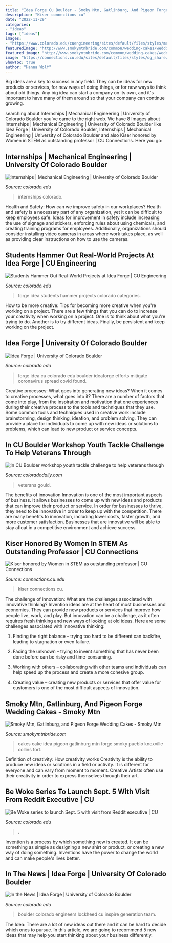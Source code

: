 ```yaml
---
title: "Idea Forge Cu Boulder - Smoky Mtn, Gatlinburg, And Pigeon Forge Wedding Cakes"
description: "Kiser connections cu"
date: "2022-11-29"
categories:
- "ideas"
tags: ["ideas"]
images:
- "https://www.colorado.edu/cuengineering/sites/default/files/styles/medium/public/article-image/cu_some_042716_1269_1.jpg?itok=LR9U5QeD"
featuredImage: "http://www.smokymtnbride.com/common/wedding-cakes/wedding-cake26.jpg"
featured_image: "http://www.smokymtnbride.com/common/wedding-cakes/wedding-cake26.jpg"
image: "https://connections.cu.edu/sites/default/files/styles/og_share/public/p_kiser_0.jpg?itok=48WEZLvu"
ShowToc: true
author: "Hanna Wolf"
---
```



Big ideas are a key to success in any field. They can be ideas for new products or services, for new ways of doing things, or for new ways to think about old things. Any big idea can start a company on its own, and it's important to have many of them around so that your company can continue growing.

	

		
searching about Internships | Mechanical Engineering | University of Colorado Boulder you've came to the right web. We have 8 Images about Internships | Mechanical Engineering | University of Colorado Boulder like Idea Forge | University of Colorado Boulder, Internships | Mechanical Engineering | University of Colorado Boulder and also Kiser honored by Women in STEM as outstanding professor | CU Connections. Here you go:
		
    
## Internships | Mechanical Engineering | University Of Colorado Boulder

<img loading=lazy src="http://www.colorado.edu/mechanical/sites/default/files/block/labprofessor2_0.jpg" onerror="this.onerror=null;this.src='https://tse4.mm.bing.net/th?id=OIP.ZwtJIC3QWGDwPiXTis5w_wHaB5&amp;pid=15.1';" alt="Internships | Mechanical Engineering | University of Colorado Boulder">

_Source: colorado.edu_

>internships colorado. 

	

Health and Safety: How can we improve safety in our workplaces?
Health and safety is a necessary part of any organization, yet it can be difficult to keep employees safe. Ideas for improvement in safety include increasing the use of signage and stickers, enforcing rules about using chemicals, and creating training programs for employees. Additionally, organizations should consider installing video cameras in areas where work takes place, as well as providing clear instructions on how to use the cameras.

    
## Students Hammer Out Real-World Projects At Idea Forge | CU Engineering

<img loading=lazy src="https://www.colorado.edu/cuengineering/sites/default/files/styles/medium/public/article-image/cu_some_042716_1269_1.jpg?itok=LR9U5QeD" onerror="this.onerror=null;this.src='https://tse1.mm.bing.net/th?id=OIP.eHlGn9XsPWjW0hi3Ly0SdAHaE7&amp;pid=15.1';" alt="Students Hammer Out Real-World Projects at Idea Forge | CU Engineering">

_Source: colorado.edu_

>forge idea students hammer projects colorado categories. 

	

How to be more creative: Tips for becoming more creative when you're working on a project.
There are a few things that you can do to increase your creativity when working on a project. One is to think about what you're trying to do. Another is to try different ideas. Finally, be persistent and keep working on the project.

    
## Idea Forge | University Of Colorado Boulder

<img loading=lazy src="https://www.colorado.edu/ideaforge/sites/default/files/styles/slider/public/slider/cu_me-13466_b.jpg?itok=eNGGKRms" onerror="this.onerror=null;this.src='https://tse2.mm.bing.net/th?id=OIP.IEmI2S0kO9NZHa0-In9_MQHaCx&amp;pid=15.1';" alt="Idea Forge | University of Colorado Boulder">

_Source: colorado.edu_

>forge idea cu colorado edu boulder ideaforge efforts mitigate coronavirus spread covid found. 

	

Creative processes: What goes into generating new ideas?
When it comes to creative processes, what goes into it? There are a number of factors that come into play, from the inspiration and motivation that one experiences during their creative process to the tools and techniques that they use. Some common tools and techniques used in creative work include brainstorming, design thinking, ideation, and problem solving. They can provide a place for individuals to come up with new ideas or solutions to problems, which can lead to new product or service concepts.

    
## In CU Boulder Workshop Youth Tackle Challenge To Help Veterans Through

<img loading=lazy src="https://i0.wp.com/www.dailycamera.com/wp-content/uploads/2019/11/DREAMTANK_MJ22179.jpg?fit=620%2C9999px&amp;ssl=1" onerror="this.onerror=null;this.src='https://tse2.mm.bing.net/th?id=OIP.CnRmlDVJ6w8mrsd4xuedqgHaE7&amp;pid=15.1';" alt="In CU Boulder workshop youth tackle challenge to help veterans through">

_Source: coloradodaily.com_

>veterans gould. 

	

The benefits of innovation
Innovation is one of the most important aspects of business. It allows businesses to come up with new ideas and products that can improve their product or service. In order for businesses to thrive, they need to be innovative in order to keep up with the competition. There are many benefits to innovation, including lower costs, faster growth, and more customer satisfaction. Businesses that are innovative will be able to stay afloat in a competitive environment and achieve success.

    
## Kiser Honored By Women In STEM As Outstanding Professor | CU Connections

<img loading=lazy src="https://connections.cu.edu/sites/default/files/styles/og_share/public/p_kiser_0.jpg?itok=48WEZLvu" onerror="this.onerror=null;this.src='https://tse1.mm.bing.net/th?id=OIP.SpOHZcJ_RVAAweKdf4pbKAHaD5&amp;pid=15.1';" alt="Kiser honored by Women in STEM as outstanding professor | CU Connections">

_Source: connections.cu.edu_

>kiser connections cu. 

	

The challenge of innovation: What are the challenges associated with innovative thinking?
Invention ideas are at the heart of most businesses and economies. They can provide new products or services that improve how people live, work, and play. But innovation can be a challenge, as it often requires fresh thinking and new ways of looking at old ideas. Here are some challenges associated with innovative thinking:
1) Finding the right balance – trying too hard to be different can backfire, leading to stagnation or even failure.

2) Facing the unknown – trying to invent something that has never been done before can be risky and time-consuming.

3) Working with others – collaborating with other teams and individuals can help speed up the process and create a more cohesive group.

4) Creating value – creating new products or services that offer value for customers is one of the most difficult aspects of innovation.

    
## Smoky Mtn, Gatlinburg, And Pigeon Forge Wedding Cakes - Smoky Mtn

<img loading=lazy src="http://www.smokymtnbride.com/common/wedding-cakes/wedding-cake26.jpg" onerror="this.onerror=null;this.src='https://tse2.mm.bing.net/th?id=OIP.eGU_cjUVdEwFElr47DD1BAAAAA&amp;pid=15.1';" alt="Smoky Mtn, Gatlinburg, and Pigeon Forge Wedding Cakes - Smoky Mtn">

_Source: smokymtnbride.com_

>cakes cake idea pigeon gatlinburg mtn forge smoky pueblo knoxville collins fort. 

	

Definition of creativity: How creativity works
Creativity is the ability to produce new ideas or solutions in a field or activity. It is different for everyone and can vary from moment to moment. Creative Artists often use their creativity in order to express themselves through their art.

    
## Be Woke Series To Launch Sept. 5 With Visit From Reddit Executive | CU

<img loading=lazy src="https://www.colorado.edu/today/sites/default/files/styles/large_wide_thumbnail/public/article-thumbnail/staff-council-1_0_0.png?itok=XTjHJSph" onerror="this.onerror=null;this.src='https://tse4.mm.bing.net/th?id=OIP.o6MjCdP1jgu7E_LlGlBjHgHaDt&amp;pid=15.1';" alt="Be Woke series to launch Sept. 5 with visit from Reddit executive | CU">

_Source: colorado.edu_

>. 

	

Invention is a process by which something new is created. It can be something as simple as designing a new shirt or product, or creating a new way of doing something. Inventions have the power to change the world and can make people's lives better.

    
## In The News | Idea Forge | University Of Colorado Boulder

<img loading=lazy src="https://www.colorado.edu/ideaforge/sites/default/files/styles/large_wide_thumbnail/public/callout/2016_tour_of_if.png?itok=uyDl75V_" onerror="this.onerror=null;this.src='https://tse2.mm.bing.net/th?id=OIP.C9HMTUUko8MT_rZEda0tCQHaDt&amp;pid=15.1';" alt="In the News | Idea Forge | University of Colorado Boulder">

_Source: colorado.edu_

>boulder colorado engineers lockheed cu inspire generation team. 

	

The Idea:
There are a lot of new ideas out there and it can be hard to decide which ones to pursue. In this article, we are going to recommend 5 new ideas that may help you start thinking about your business differently.

